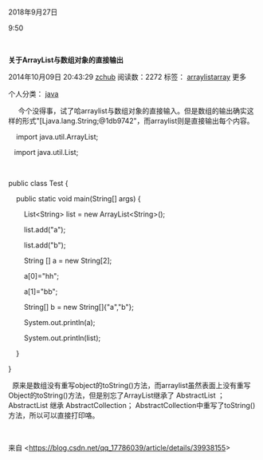  

2018年9月27日

9:50

 

**关于ArrayList与数组对象的直接输出**

2014年10月09日 20:43:29 [zchub](https://me.csdn.net/qq_17786039) 阅读数：2272 标签： [arraylist](http://so.csdn.net/so/search/s.do?q=arraylist&t=blog)[array](http://so.csdn.net/so/search/s.do?q=array&t=blog) 更多

个人分类： [java](https://blog.csdn.net/qq_17786039/article/category/2622195)

     今个没得事，试了哈arraylist与数组对象的直接输入。但是数组的输出确实这样的形式"\[Ljava.lang.String;@1db9742"，而arraylist则是直接输出每个内容。

    import java.util.ArrayList;

   import java.util.List;

 

public class Test {

    public static void main(String\[\] args) {

        List\<String\> list = new ArrayList\<String\>();

        list.add(\"a\");

        list.add(\"b\");

        String \[\] a = new String\[2\];

        a\[0\]=\"hh\";

        a\[1\]=\"bb\";

        String\[\] b = new String\[\]{\"a\",\"b\"};

        System.out.println(a);

        System.out.println(list);

    }

}

  原来是数组没有重写object的toString()方法，而arraylist虽然表面上没有重写Object的toString()方法，但是别忘了ArrayList继承了 AbstractList ；AbstractList 继承 AbstractCollection； AbstractCollection中重写了toString()方法，所以可以直接打印咯。

 

来自 \<<https://blog.csdn.net/qq_17786039/article/details/39938155>\>

